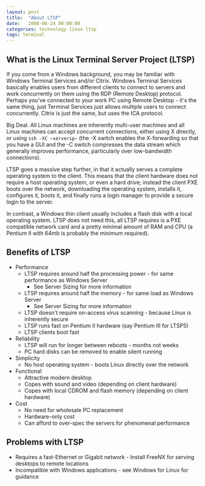 ```yaml
---
layout: post
title:  "About LTSP"
date:   2008-06-24 00:00:00
categories: technology linux ltsp
tags: terminal
---
```


## What is the Linux Terminal Server Project (LTSP)

If you come from a Windows background, you may be familiar with Windows Terminal Services and/or Citrix.  Windows Terminal Services basically enables users from different clients to connect to servers and work concurrently on them using the RDP (Remote Desktop) protocol.  Perhaps you've connected to your work PC using Remote Desktop - it's the same thing, just Terminal Services just allows multiple users to connect concurrently.  Citrix is just the same, but uses the ICA protocol.

Big Deal.  All Linux machines are inherently multi-user machines and all Linux machines can accept concurrent connections, either using X directly, or using `ssh -XC ~serverip~` (the -X switch enables the X-forwarding so that you have a GUI and the -C switch compresses the data stream which generally improves performance, particularly over low-bandwidth connections).

LTSP goes a massive step further, in that it actually serves a complete operating system to the client.  This means that the client hardware does not require a host operating system, or even a hard drive; instead the client PXE boots over the network, downloading the operating system, installs it, configures it, boots it, and finally runs a login manager to provide a secure login to the server.

In contrast, a Windows thin client usually includes a flash disk with a local operating system.  LTSP does not need this, all LTSP requires is a PXE compatible network card and a pretty minimal amount of RAM and CPU (a Pentium II with 64mb is probably the minimum required).

## Benefits of LTSP

   * Performance
      * LTSP requires around half the processing power - for same performance as Windows Server
         * See Server Sizing for more information
      * LTSP requires around half the memory - for same load as Windows Server
         * See Server Sizing for more information
      * LTSP doesn't require on-access virus scanning - because Linux is inherently secure
      * LTSP runs fast on Pentium II hardware (say Pentium III for LTSP5)
      * LTSP clients boot fast
   * Reliability
      * LTSP will run for longer between reboots - months not weeks
      * PC hard disks can be removed to enable silent running
   * Simplicity
      * No host operating system - boots Linux directly over the network
   * Functional
      * Attractive modern desktop
      * Copes with sound and video (depending on client hardware)
      * Copes with local CDROM and flash memory (depending on client hardware)
   * Cost
      * No need for wholesale PC replacement
      * Hardware-only cost
      * Can afford to over-spec the servers for phenomenal performance

## Problems with LTSP

   * Requires a fast-Ethernet or Gigabit network - Install FreeNX for serving desktops to remote locations
   * Incompatible with Windows applications - see Windows for Linux for guidance 


